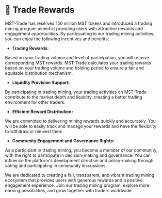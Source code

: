 # 🤝 Trade Rewards

MST-Trade has reserved 150 million MST tokens and introduced a trading mining program aimed at providing users with attractive rewards and engagement opportunities. By participating in our trading mining activities, you can enjoy the following incentives and benefits:

* **Trading Rewards:**&#x20;

Based on your trading volume and level of participation, you will receive corresponding MST rewards. MST-Trade calculates your trading rewards based on your trading volume and holding period to ensure a fair and equitable distribution mechanism.

* **Liquidity Provision Support:**&#x20;

By participating in trading mining, your trading activities on MST-Trade contribute to the market depth and liquidity, creating a better trading environment for other traders.

* **Efficient Reward Distribution:**

&#x20;We are committed to delivering mining rewards quickly and accurately. You will be able to easily track and manage your rewards and have the flexibility to withdraw or reinvest them.

* **Community Engagement and Governance Rights:**&#x20;

As a participant in trading mining, you become a member of our community, with the right to participate in decision-making and governance. You can influence the platform's development direction and policy-making through voting and participating in community discussions.

We are dedicated to creating a fair, transparent, and vibrant trading mining ecosystem that provides users with generous rewards and a positive engagement experience. Join our trading mining program, explore more earning possibilities, and grow together with traders worldwide.
